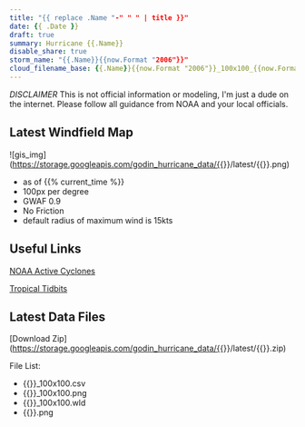 ```yaml
---
title: "{{ replace .Name "-" " " | title }}"
date: {{ .Date }}
draft: true
summary: Hurricane {{.Name}}
disable_share: true
storm_name: "{{.Name}}{{now.Format "2006"}}"
cloud_filename_base: {{.Name}}{{now.Format "2006"}}_100x100_{{now.Format "20060102T1504-07"}}
---
```

*DISCLAIMER* This is not official information or modeling, I'm just a dude on the internet.  Please follow all guidance from NOAA and your local officials.

## Latest Windfield Map
![gis_img](https://storage.googleapis.com/godin_hurricane_data/{{<param storm_name>}}/latest/{{<param cloud_filename_base>}}.png)

- as of {{% current_time %}}
- 100px per degree
- GWAF 0.9
- No Friction
- default radius of maximum wind is 15kts

## Useful Links
[NOAA Active Cyclones](https://www.nhc.noaa.gov/)


[Tropical Tidbits](https://www.tropicaltidbits.com/storminfo/)

## Latest Data Files
[Download Zip](https://storage.googleapis.com/godin_hurricane_data/{{<param storm_name>}}/latest/{{<param cloud_filename_base>}}.zip)

File List:
- {{<param storm_name>}}_100x100.csv
- {{<param storm_name>}}_100x100.png
- {{<param storm_name>}}_100x100.wld
- {{<param cloud_filename_base>}}.png

